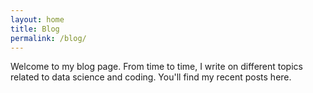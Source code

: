 ```yaml
---
layout: home
title: Blog
permalink: /blog/
---
```

Welcome to my blog page. From time to time, I write on different topics related to data science and coding. You'll find my recent posts here. 

